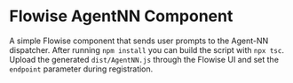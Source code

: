 # Flowise AgentNN Component

A simple Flowise component that sends user prompts to the Agent-NN dispatcher.
After running `npm install` you can build the script with `npx tsc`.
Upload the generated `dist/AgentNN.js` through the Flowise UI and set the `endpoint` parameter during registration.
